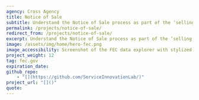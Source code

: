 ```yaml
---
agency: Cross Agency
title: Notice of Sale
subtitle: Understand the Notice of Sale process as part of the ‘selling and buying a property’ life event and potential improvements for people and agencies involved.
permalink: /projects/notice-of-sale/
redirect_from: /projects/notice-of-sale/
excerpt: Understand the Notice of Sale process as part of the ‘selling and buying a property’ life event and potential improvements for people and agencies involved.
image: /assets/img/home/hero-fec.png
image_accessibility: Screenshot of the FEC data explorer with stylized magnifying glass.
project_weight: 12
tag: fec.gov
expiration_date:
github_repo:
    - "[](https://github.com/ServiceInnovationLab/)"
project_url: "[]()"
quote:
---
```

